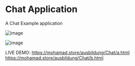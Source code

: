 # Chat Application

A Chat Example application

![image](https://github.com/mohmadzor1234/Chat/assets/51223471/459a6f3c-8bd4-4625-a7b1-313a298e0287)

![image](https://github.com/mohmadzor1234/Chat/assets/51223471/6b57dc1c-53a7-47b0-a906-566c8dbe8f15)

LIVE DEMO: https://mohamad.store/ausbildung/Chat/a.html    https://mohamad.store/ausbildung/Chat/b.html
